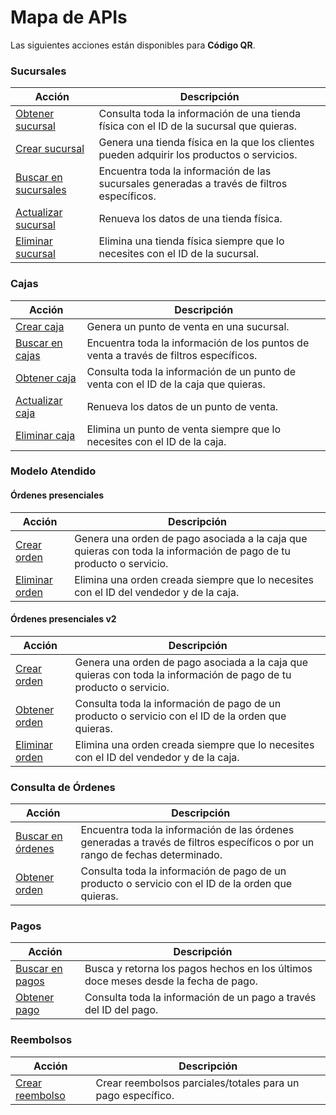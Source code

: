 # Mapa de APIs

Las siguientes acciones están disponibles para **Código QR**.

### Sucursales

|Acción|Descripción|
|---|---|
|[Obtener sucursal](https://www.mercadopago[FAKER][URL][DOMAIN]/developers/es/reference/stores/_stores_id/get)|Consulta toda la información de una tienda física con el ID de la sucursal que quieras.|
|[Crear sucursal](https://www.mercadopago[FAKER][URL][DOMAIN]/developers/es/reference/stores/_users_user_id_stores/post)|Genera una tienda física en la que los clientes pueden adquirir los productos o servicios.|
|[Buscar en sucursales](https://www.mercadopago[FAKER][URL][DOMAIN]/developers/es/reference/stores/_users_user_id_stores_search/get)|Encuentra toda la información de las sucursales generadas a través de filtros específicos.|
|[Actualizar sucursal](https://www.mercadopago[FAKER][URL][DOMAIN]/developers/es/reference/stores/_users_user_id_stores_id/put)|Renueva los datos de una tienda física.|
|[Eliminar sucursal](https://www.mercadopago[FAKER][URL][DOMAIN]/developers/es/reference/stores/_users_user_id_stores_id/delete)|Elimina una tienda física siempre que lo necesites con el ID de la sucursal.|


### Cajas

|Acción|Descripción|
|---|---|
|[Crear caja](https://www.mercadopago[FAKER][URL][DOMAIN]/developers/es/reference/pos/_pos/post)|Genera un punto de venta en una sucursal.|
|[Buscar en cajas](https://www.mercadopago[FAKER][URL][DOMAIN]/developers/es/reference/pos/_pos/get)|Encuentra toda la información de los puntos de venta a través de filtros específicos.|
|[Obtener caja](https://www.mercadopago[FAKER][URL][DOMAIN]/developers/es/reference/pos/_pos_id/get)|Consulta toda la información de un punto de venta con el ID de la caja que quieras.|
|[Actualizar caja](https://www.mercadopago[FAKER][URL][DOMAIN]/developers/es/reference/pos/_pos_id/put)|Renueva los datos de un punto de venta.|
|[Eliminar caja](https://www.mercadopago[FAKER][URL][DOMAIN]/developers/es/reference/pos/_pos_id/delete)|Elimina un punto de venta siempre que lo necesites con el ID de la caja.|

### Modelo Atendido

#### Órdenes presenciales

|Acción|Descripción|
|---|---|
|[Crear orden](https://www.mercadopago[FAKER][URL][DOMAIN]/developers/es/reference/instore_orders/_mpmobile_instore_qr_user_id_external_id/post)|Genera una orden de pago asociada a la caja que quieras con toda la información de pago de tu producto o servicio.|
|[Eliminar orden](https://www.mercadopago[FAKER][URL][DOMAIN]/developers/es/reference/instore_orders/_mpmobile_instore_qr_user_id_external_id/delete)|Elimina una orden creada siempre que lo necesites con el ID del vendedor y de la caja.|

#### Órdenes presenciales v2

|Acción|Descripción|
|---|---|
|[Crear orden](https://www.mercadopago[FAKER][URL][DOMAIN]/developers/es/reference/instore_orders_v2/_instore_qr_seller_collectors_user_id_stores_external_store_id_pos_external_pos_id_orders/put)|Genera una orden de pago asociada a la caja que quieras con toda la información de pago de tu producto o servicio.|
|[Obtener orden](https://www.mercadopago[FAKER][URL][DOMAIN]/developers/es/reference/instore_orders_v2/_instore_qr_seller_collectors_user_id_pos_external_pos_id_orders/get)|Consulta toda la información de pago de un producto o servicio con el ID de la orden que quieras.|
|[Eliminar orden](https://www.mercadopago[FAKER][URL][DOMAIN]/developers/es/reference/instore_orders_v2/_instore_qr_seller_collectors_user_id_pos_external_pos_id_orders/delete)|Elimina una orden creada siempre que lo necesites con el ID del vendedor y de la caja.|

### Consulta de Órdenes

|Acción|Descripción|
|---|---|
|[Buscar en órdenes](https://www.mercadopago[FAKER][URL][DOMAIN]/developers/es/reference/merchant_orders/_merchant_orders_search/get)|Encuentra toda la información de las órdenes generadas a través de filtros específicos o por un rango de fechas determinado.|
|[Obtener orden](https://www.mercadopago[FAKER][URL][DOMAIN]/developers/es/reference/merchant_orders/_merchant_orders_id/get)|Consulta toda la información de pago de un producto o servicio con el ID de la orden que quieras.|

### Pagos

|Acción|Descripción|
|---|---|
|[Buscar en pagos](https://www.mercadopago[FAKER][URL][DOMAIN]/developers/es/reference/payments/_payments_search/get)|Busca y retorna los pagos hechos en los últimos doce meses desde la fecha de pago.|
|[Obtener pago](https://www.mercadopago[FAKER][URL][DOMAIN]/developers/es/reference/payments/_payments_id/get)|Consulta toda la información de un pago a través del ID del pago.|

### Reembolsos

|Acción|Descripción|
|---|---|
|[Crear reembolso](https://www.mercadopago[FAKER][URL][DOMAIN]/developers/es/reference/chargebacks/_payments_id_refunds/post)|Crear reembolsos parciales/totales para un pago específico.|

